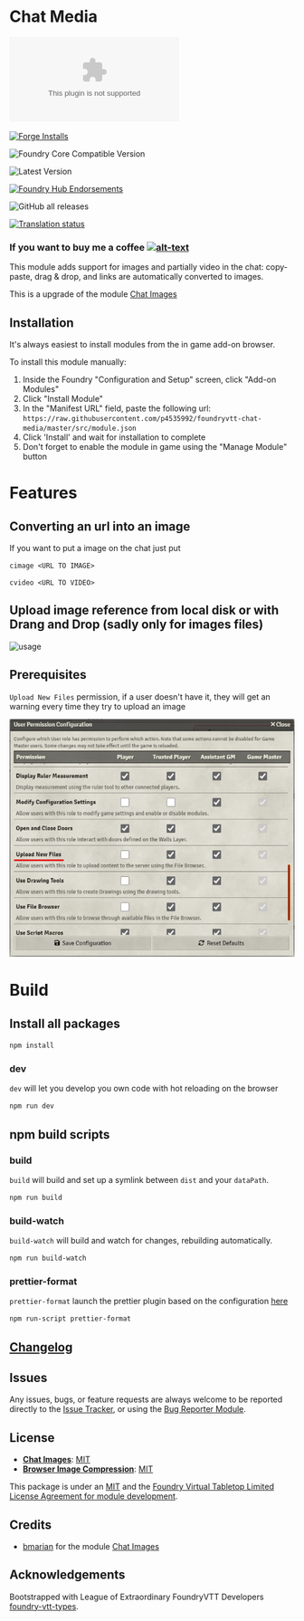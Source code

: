 # Chat Media

![Latest Release Download Count](https://img.shields.io/github/downloads/p4535992/foundryvtt-chat-media/latest/module.zip?color=2b82fc&label=DOWNLOADS&style=for-the-badge)

[![Forge Installs](https://img.shields.io/badge/dynamic/json?label=Forge%20Installs&query=package.installs&suffix=%25&url=https%3A%2F%2Fforge-vtt.com%2Fapi%2Fbazaar%2Fpackage%2Fchat-media&colorB=006400&style=for-the-badge)](https://forge-vtt.com/bazaar#package=chat-media)

![Foundry Core Compatible Version](https://img.shields.io/badge/dynamic/json.svg?url=https%3A%2F%2Fraw.githubusercontent.com%2Fp4535992%2Ffoundryvtt-chat-media%2Fmaster%2Fsrc%2Fmodule.json&label=Foundry%20Version&query=$.compatibility.verified&colorB=orange&style=for-the-badge)

![Latest Version](https://img.shields.io/badge/dynamic/json.svg?url=https%3A%2F%2Fraw.githubusercontent.com%2Fp4535992%2Ffoundryvtt-chat-media%2Fmaster%2Fsrc%2Fmodule.json&label=Latest%20Release&prefix=v&query=$.version&colorB=red&style=for-the-badge)

[![Foundry Hub Endorsements](https://img.shields.io/endpoint?logoColor=white&url=https%3A%2F%2Fwww.foundryvtt-hub.com%2Fwp-json%2Fhubapi%2Fv1%2Fpackage%2Fchat-media%2Fshield%2Fendorsements&style=for-the-badge)](https://www.foundryvtt-hub.com/package/chat-media/)

![GitHub all releases](https://img.shields.io/github/downloads/p4535992/foundryvtt-chat-media/total?style=for-the-badge)

[![Translation status](https://weblate.foundryvtt-hub.com/widgets/chat-media/-/287x66-black.png)](https://weblate.foundryvtt-hub.com/engage/chat-media/)

### If you want to buy me a coffee [![alt-text](https://img.shields.io/badge/-Patreon-%23ff424d?style=for-the-badge)](https://www.patreon.com/p4535992)

This module adds support for images and partially video in the chat: copy-paste, drag & drop, and links are automatically converted to images.

This is a upgrade of the module [Chat Images](https://github.com/bmarian/chat-images)

## Installation

It's always easiest to install modules from the in game add-on browser.

To install this module manually:
1.  Inside the Foundry "Configuration and Setup" screen, click "Add-on Modules"
2.  Click "Install Module"
3.  In the "Manifest URL" field, paste the following url:
`https://raw.githubusercontent.com/p4535992/foundryvtt-chat-media/master/src/module.json`
4.  Click 'Install' and wait for installation to complete
5.  Don't forget to enable the module in game using the "Manage Module" button

# Features

## Converting an url into an image

If you want to put a image on the chat just put

```
cimage <URL TO IMAGE>
```

```
cvideo <URL TO VIDEO>
```

## Upload image reference from local disk or with Drang and Drop (sadly only for images files)

![usage](./wiki/example.gif)

## Prerequisites

`Upload New Files` permission, if a user doesn't have it, they will get an warning every time they try to upload an image

![usage](./wiki/upload_permissions.png)

# Build

## Install all packages

```bash
npm install
```

### dev

`dev` will let you develop you own code with hot reloading on the browser

```bash
npm run dev
```

## npm build scripts

### build

`build` will build and set up a symlink between `dist` and your `dataPath`.

```bash
npm run build
```

### build-watch

`build-watch` will build and watch for changes, rebuilding automatically.

```bash
npm run build-watch
```

### prettier-format

`prettier-format` launch the prettier plugin based on the configuration [here](./.prettierrc)

```bash
npm run-script prettier-format
```

## [Changelog](./CHANGELOG.md)

## Issues

Any issues, bugs, or feature requests are always welcome to be reported directly to the [Issue Tracker](https://github.com/p4535992/environment-interactionenvironment-interaction-multisystem/issues ), or using the [Bug Reporter Module](https://foundryvtt.com/packages/bug-reporter/).

## License

- **[Chat Images](https://github.com/bmarian/chat-images)**: [MIT](https://github.com/bmarian/chat-images/blob/main/LICENSE)
- **[Browser Image Compression](https://github.com/Donaldcwl/browser-image-compression)**: [MIT](https://github.com/Donaldcwl/browser-image-compression/blob/master/LICENSE)

This package is under an [MIT](LICENSE) and the [Foundry Virtual Tabletop Limited License Agreement for module development](https://foundryvtt.com/article/license/).

## Credits

- [bmarian](https://github.com/bmarian) for the module [Chat Images](https://github.com/bmarian/chat-images)

## Acknowledgements

Bootstrapped with League of Extraordinary FoundryVTT Developers [foundry-vtt-types](https://github.com/League-of-Foundry-Developers/foundry-vtt-types).
